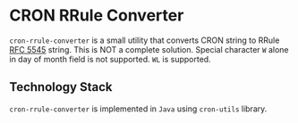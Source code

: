 # CRON RRule Converter
`cron-rrule-converter` is a small utility that converts CRON string to RRule [RFC 5545](https://www.rfc-editor.org/rfc/rfc5545) string. This is NOT a complete solution. Special character `W` alone in day of month field is not supported. `WL` is supported.
## Technology Stack
`cron-rrule-converter` is implemented in `Java` using `cron-utils` library.
